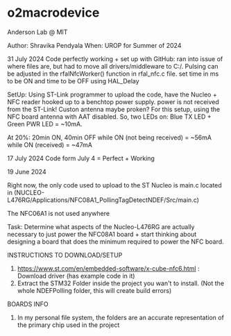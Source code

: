 # o2macrodevice
Anderson Lab @ MIT

Author: Shravika Pendyala
When: UROP for Summer of 2024


31 July 2024
Code perfectly working + set up with GitHub: ran into issue of where files are, but had to move all drivers/middleware to C:/.
Pulsing can be adjusted in the rfalNfcWorker() function in rfal_nfc.c file. set time in ms to be ON and time to be OFF using HAL_Delay

SetUp: Using ST-Link programmer to upload the code, have the Nucleo + NFC reader hooked up to a benchtop power supply. power is not received from the ST-Link! Custon antenna maybe proken? For this setup, using the NFC board antenna with AAT disabled. So, two LEDs on: Blue TX LED + Green PWR LED = ~10mA.

At 20%: 20min ON, 40min OFF
while ON (not being received) = ~56mA
while ON (received) = ~47mA



17 July 2024
Code form July 4 = Perfect + Working

19 June 2024

Right now, the only code used to upload to the ST Nucleo is main.c located in 
(NUCLEO-L476RG/Applications/NFC08A1_PollingTagDetectNDEF/Src/main.c)

The NFC06A1 is not used anywhere

Task: 
Determine what aspects of the Nucleo-L476RG are actually necessary to just power the NFC08A1 board + start thinking about designing a board that does the minimum required to power the NFC board. 

INSTRUCTIONS TO DOWNLOAD/SETUP
1. https://www.st.com/en/embedded-software/x-cube-nfc6.html : Download driver (has example code in it)
2. Extract the STM32 Folder inside the project you wan't to install. (Not the whole NDEFPolling folder, this will create build errors)


BOARDS INFO
1. In my personal file system, the folders are an accurate representation of the primary chip used in the project
